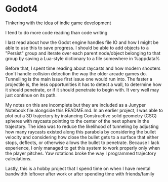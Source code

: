 # Godot4
Tinkering with the idea of indie game development

I tend to do more code reading than code writing

I last read about how the Godot engine handles file IO and how I might be able to use this to save progress. I should be able to add objects to a "Persist" group and iterate over each parent node/object belonging to that group by saving a Lua-style dictionary to a file somewhere in %appdata%

Before that, I spent time reading about raycasts and how modern shooters don't handle collision detection the way the older arcade games do. Tunnelling is the main issue first issue one would run into. The faster a projectile is, the less opportunities it has to detect a wall, to determine how it should penetrate, or if it should penetrate to begin with. It very well may just continue on its path.

My notes on this are incomplete but they are included as a Junyper Notebook file alongside this README.md. In an earlier project, I was able to plot out a 3D trajectory by instancing Constructive solid geometry (CSG) spheres with raycasts pointing to the center of the next sphere in the trajectory. The idea was to reduce the likelihood of tunneling by adjusting how many raycasts existed along this parabola by considering the bullet velocity and considering how close the bullet gets to a surface that either stops, deflects, or otherwise allows the bullet to penetrate. Because I lack experience, I only managed to get this system to work properly only when the player pitches. Yaw rotations broke the way I programmed trajectory calculations.

Lastly, this is a hobby project that I spend time on when I have mental bandwidth leftover after work or after spending time with friends/family